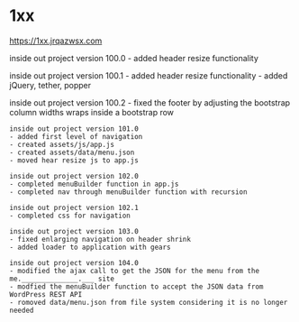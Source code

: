 # 1xx

https://1xx.jrqazwsx.com

inside out project version 100.0
	- added header resize functionality
	
inside out project version 100.1
	- added header resize functionality
	- added jQuery, tether, popper

inside out project version 100.2
	- fixed the footer by adjusting the bootstrap column widths wraps inside a bootstrap row
	
	inside out project version 101.0
	- added first level of navigation
	- created assets/js/app.js
	- created assets/data/menu.json
	- moved hear resize js to app.js
	
	inside out project version 102.0
	- completed menuBuilder function in app.js
	- completed nav through menuBuilder function with recursion
	
	inside out project version 102.1
	- completed css for navigation
	
	inside out project version 103.0
	- fixed enlarging navigation on header shrink
	- added loader to application with gears
	
	inside out project version 104.0
	- modified the ajax call to get the JSON for the menu from the me.______________.___ site
	- modfied the menuBuilder function to accept the JSON data from WordPress REST API
	- romoved data/menu.json from file system considering it is no longer needed
